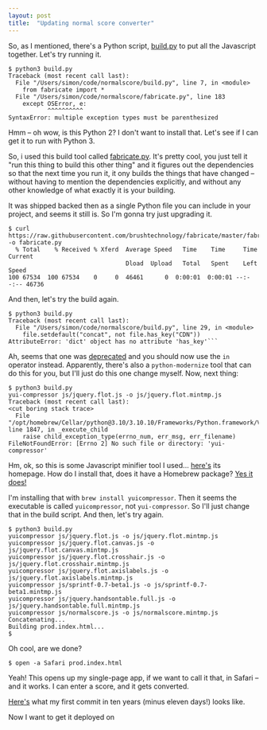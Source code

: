 ```yaml
---
layout: post
title:  "Updating normal score converter"
---
```

So, as I mentioned, there's a Python script, [build.py](https://github.com/skagedal/normalscore/blob/5b512f2302083479ed25c80bd8ff6b93cef7b839/build.py) to put all the Javascript together. Let's try running it.

```
$ python3 build.py
Traceback (most recent call last):
  File "/Users/simon/code/normalscore/build.py", line 7, in <module>
    from fabricate import *
  File "/Users/simon/code/normalscore/fabricate.py", line 183
    except OSError, e:
           ^^^^^^^^^^
SyntaxError: multiple exception types must be parenthesized
```

Hmm – oh wow, is this Python 2? I don't want to install that. Let's see if I can get it to run with Python 3.

So, i used this build tool called [fabricate.py](https://github.com/brushtechnology/fabricate). It's pretty cool, you just tell it "run this thing to build this other thing" and it figures out the dependencies so that the next time you run it, it ony builds the things that have changed – without having to mention the dependencies explicitly, and without any other knowledge of what exactly it is your building. 

It was shipped backed then as a single Python file you can include in your project, and seems it still is. So I'm gonna try just upgrading it. 

```
$ curl https://raw.githubusercontent.com/brushtechnology/fabricate/master/fabricate.py -o fabricate.py
  % Total    % Received % Xferd  Average Speed   Time    Time     Time  Current
                                 Dload  Upload   Total   Spent    Left  Speed
100 67534  100 67534    0     0  46461      0  0:00:01  0:00:01 --:--:-- 46736

```

And then, let's try the build again.

```
$ python3 build.py
Traceback (most recent call last):
  File "/Users/simon/code/normalscore/build.py", line 29, in <module>
    file.setdefault("concat", not file.has_key("CDN"))
AttributeError: 'dict' object has no attribute 'has_key'```
```

Ah, seems that one was [deprecated](https://portingguide.readthedocs.io/en/latest/dicts.html#:~:text=has_key()%20method%2C%20long%20deprecated,longer%20available%20in%20Python%203.) and you should now use the `in` operator instead. Apparently, there's also a `python-modernize` tool that can do this for you, but I'll just do this one change myself. Now, next thing:

```
$ python3 build.py
yui-compressor js/jquery.flot.js -o js/jquery.flot.mintmp.js
Traceback (most recent call last):
<cut boring stack trace>
  File "/opt/homebrew/Cellar/python@3.10/3.10.10/Frameworks/Python.framework/Versions/3.10/lib/python3.10/subprocess.py", line 1847, in _execute_child
    raise child_exception_type(errno_num, err_msg, err_filename)
FileNotFoundError: [Errno 2] No such file or directory: 'yui-compressor' 
```

Hm, ok, so this is some Javascript minifier tool I used... [here's](https://yui.github.io/yuicompressor/) its homepage. How do I install that, does it have a Homebrew package? [Yes it does!](https://formulae.brew.sh/formula/yuicompressor#default)

I'm installing that with `brew install yuicompressor`. Then it seems the executable is called `yuicompressor`, not `yui-compressor`. So I'll just change that in the build script. And then, let's try again.

```
$ python3 build.py
yuicompressor js/jquery.flot.js -o js/jquery.flot.mintmp.js
yuicompressor js/jquery.flot.canvas.js -o js/jquery.flot.canvas.mintmp.js
yuicompressor js/jquery.flot.crosshair.js -o js/jquery.flot.crosshair.mintmp.js
yuicompressor js/jquery.flot.axislabels.js -o js/jquery.flot.axislabels.mintmp.js
yuicompressor js/sprintf-0.7-beta1.js -o js/sprintf-0.7-beta1.mintmp.js
yuicompressor js/jquery.handsontable.full.js -o js/jquery.handsontable.full.mintmp.js
yuicompressor js/normalscore.js -o js/normalscore.mintmp.js
Concatenating...
Building prod.index.html...
$
```

Oh cool, are we done? 

```
$ open -a Safari prod.index.html
```

Yeah! This opens up my single-page app, if we want to call it that, in Safari – and it works. I can enter a score, and it gets converted.

[Here's](https://github.com/skagedal/normalscore/commit/0b1a9ce804eb5305c1f4f7fa522b1439da967f4b) what my first commit in ten years (minus eleven days!) looks like. 

Now I want to get it deployed on 